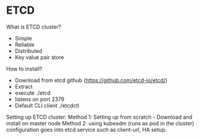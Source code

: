 # ETCD
What is ETCD cluster?
  - Simple
  - Reliable
  - Distributed 
  - Key value pair store

How to install?
  - Download from etcd github (https://github.com/etcd-io/etcd/)
  - Extract
  - execute ./etcd
  - listens on port 2379
  - Default CLI client ./etcdctl
    

Setting up ETCD cluster:
Method 1: Setting up from scratch - Download and install on master node
Method 2: using kubeadm (runs as pod in the cluster)
configuration goes into etcd.service such as client-url, HA setup. 

  
